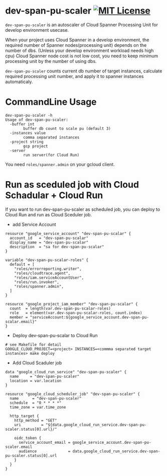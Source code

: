 # dev-span-pu-scaler [![MIT License](http://img.shields.io/badge/license-MIT-blue.svg?style=flat-square)][license]

[license]: https://github.com/nakatamixi/dev-span-pu-scaler/blob/master/LICENSE

`dev-span-pu-scaler` is an autoscaler of Cloud Spanner Processing Unit for develop environment usecase.

When your project uses Cloud Spanner in a develop environment,
the required number of Spanner nodes(processing unit) depends on the number of dbs.
(Unless your develop environment workload needs high cpu)
Cloud Spanner node cost is not low cost,
you need to keep minimum processing unit by the number of using dbs.

`dev-span-pu-scaler` counts current db number of target instances, calculate required processing unit number, and apply it to spanner instances automaticaly.

# CommandLine Usage
```
dev-span-pu-scaler -h
Usage of dev-span-pu-scaler:
  -buffer int
    	buffer db count to scale pu (default 3)
  -instances value
    	comma separated instances
  -project string
    	gcp project
  -server
    	run server(for Cloud Run)
```
You need `roles/spanner.admin` on your gcloud client.

# Run as sceduled job with Cloud Schadular + Cloud Run

If you want to run dev-span-pu-scaler as scheduled job,
you can deploy to Cloud Run and run as Cloud Sceduler job.

- add Service Account
```
resource "google_service_account" "dev-span-pu-scalar" {
  account_id   = "dev-span-pu-scalar"
  display_name = "dev-span-pu-scalar"
  description  = "sa for dev-span-pu-scalar"
}

variable "dev-span-pu-scalar-roles" {
  default = [
    "roles/errorreporting.writer",
    "roles/cloudtrace.agent",
    "roles/iam.serviceAccountUser",
    "roles/run.invoker",
    "roles/spanner.admin",
  ]
}

resource "google_project_iam_member" "dev-span-pu-scalar" {
  count  = length(var.dev-span-pu-scalar-roles)
  role   = element(var.dev-span-pu-scalar-roles, count.index)
  member = "serviceAccount:${google_service_account.dev-span-pu-scalar.email}"
}
```
- Deploy dev-span-pu-scalar to Cloud Run
```
# see Makefile for detail
GOOGLE_CLOUD_PROJECT=<project> INSTANCES=<commma separated target instances> make deploy
```
- Add Cloud Scaduler job
```
data "google_cloud_run_service" "dev-span-pu-scaler" {
  name     = "dev-span-pu-scaler"
  location = var.location
}

resource "google_cloud_scheduler_job" "dev-span-pu-scaler" {
  name      = "dev-span-pu-scaler"
  schedule  = "0 * * * *"
  time_zone = var.time_zone

  http_target {
    http_method = "GET"
    uri         = "${data.google_cloud_run_service.dev-span-pu-scaler.status[0].url}/"

    oidc_token {
      service_account_email = google_service_account.dev-span-pu-scaler.email
      audience              = data.google_cloud_run_service.dev-span-pu-scaler.status[0].url
    }
  }
}
```
